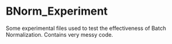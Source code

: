 # BNorm_Experiment

Some experimental files used to test the effectiveness of Batch Normalization. Contains very messy code.
